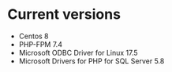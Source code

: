 # Current versions
- Centos 8
- PHP-FPM 7.4
- Microsoft ODBC Driver for Linux 17.5
- Microsoft Drivers for PHP for SQL Server 5.8
